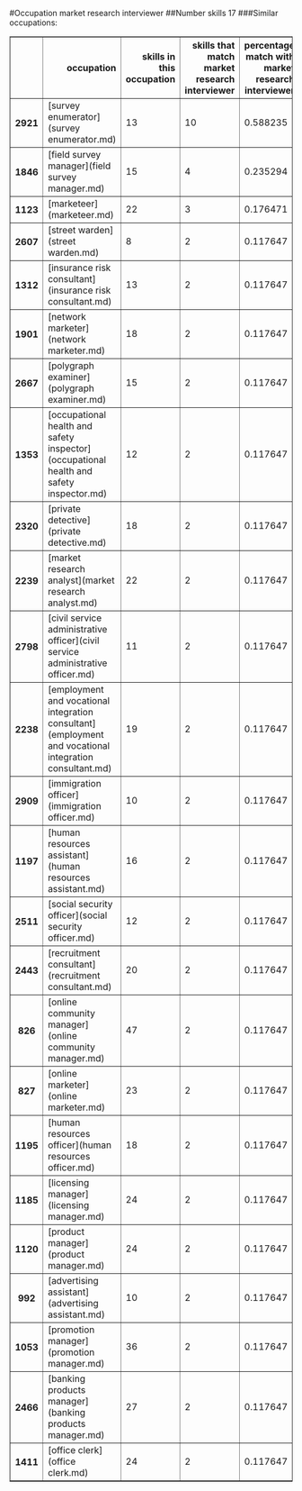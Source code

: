 #Occupation market research interviewer
##Number skills 17
###Similar occupations:
<table border="1" class="dataframe">
  <thead>
    <tr style="text-align: right;">
      <th></th>
      <th>occupation</th>
      <th>skills in this occupation</th>
      <th>skills that match market research interviewer</th>
      <th>percentage match with market research interviewer</th>
      <th>skills not in market research interviewer</th>
    </tr>
  </thead>
  <tbody>
    <tr>
      <th>2921</th>
      <td>[survey enumerator](survey enumerator.md)</td>
      <td>13</td>
      <td>10</td>
      <td>0.588235</td>
      <td>3</td>
    </tr>
    <tr>
      <th>1846</th>
      <td>[field survey manager](field survey manager.md)</td>
      <td>15</td>
      <td>4</td>
      <td>0.235294</td>
      <td>11</td>
    </tr>
    <tr>
      <th>1123</th>
      <td>[marketeer](marketeer.md)</td>
      <td>22</td>
      <td>3</td>
      <td>0.176471</td>
      <td>19</td>
    </tr>
    <tr>
      <th>2607</th>
      <td>[street warden](street warden.md)</td>
      <td>8</td>
      <td>2</td>
      <td>0.117647</td>
      <td>6</td>
    </tr>
    <tr>
      <th>1312</th>
      <td>[insurance risk consultant](insurance risk consultant.md)</td>
      <td>13</td>
      <td>2</td>
      <td>0.117647</td>
      <td>11</td>
    </tr>
    <tr>
      <th>1901</th>
      <td>[network marketer](network marketer.md)</td>
      <td>18</td>
      <td>2</td>
      <td>0.117647</td>
      <td>16</td>
    </tr>
    <tr>
      <th>2667</th>
      <td>[polygraph examiner](polygraph examiner.md)</td>
      <td>15</td>
      <td>2</td>
      <td>0.117647</td>
      <td>13</td>
    </tr>
    <tr>
      <th>1353</th>
      <td>[occupational health and safety inspector](occupational health and safety inspector.md)</td>
      <td>12</td>
      <td>2</td>
      <td>0.117647</td>
      <td>10</td>
    </tr>
    <tr>
      <th>2320</th>
      <td>[private detective](private detective.md)</td>
      <td>18</td>
      <td>2</td>
      <td>0.117647</td>
      <td>16</td>
    </tr>
    <tr>
      <th>2239</th>
      <td>[market research analyst](market research analyst.md)</td>
      <td>22</td>
      <td>2</td>
      <td>0.117647</td>
      <td>20</td>
    </tr>
    <tr>
      <th>2798</th>
      <td>[civil service administrative officer](civil service administrative officer.md)</td>
      <td>11</td>
      <td>2</td>
      <td>0.117647</td>
      <td>9</td>
    </tr>
    <tr>
      <th>2238</th>
      <td>[employment and vocational integration consultant](employment and vocational integration consultant.md)</td>
      <td>19</td>
      <td>2</td>
      <td>0.117647</td>
      <td>17</td>
    </tr>
    <tr>
      <th>2909</th>
      <td>[immigration officer](immigration officer.md)</td>
      <td>10</td>
      <td>2</td>
      <td>0.117647</td>
      <td>8</td>
    </tr>
    <tr>
      <th>1197</th>
      <td>[human resources assistant](human resources assistant.md)</td>
      <td>16</td>
      <td>2</td>
      <td>0.117647</td>
      <td>14</td>
    </tr>
    <tr>
      <th>2511</th>
      <td>[social security officer](social security officer.md)</td>
      <td>12</td>
      <td>2</td>
      <td>0.117647</td>
      <td>10</td>
    </tr>
    <tr>
      <th>2443</th>
      <td>[recruitment consultant](recruitment consultant.md)</td>
      <td>20</td>
      <td>2</td>
      <td>0.117647</td>
      <td>18</td>
    </tr>
    <tr>
      <th>826</th>
      <td>[online community manager](online community manager.md)</td>
      <td>47</td>
      <td>2</td>
      <td>0.117647</td>
      <td>45</td>
    </tr>
    <tr>
      <th>827</th>
      <td>[online marketer](online marketer.md)</td>
      <td>23</td>
      <td>2</td>
      <td>0.117647</td>
      <td>21</td>
    </tr>
    <tr>
      <th>1195</th>
      <td>[human resources officer](human resources officer.md)</td>
      <td>18</td>
      <td>2</td>
      <td>0.117647</td>
      <td>16</td>
    </tr>
    <tr>
      <th>1185</th>
      <td>[licensing manager](licensing manager.md)</td>
      <td>24</td>
      <td>2</td>
      <td>0.117647</td>
      <td>22</td>
    </tr>
    <tr>
      <th>1120</th>
      <td>[product manager](product manager.md)</td>
      <td>24</td>
      <td>2</td>
      <td>0.117647</td>
      <td>22</td>
    </tr>
    <tr>
      <th>992</th>
      <td>[advertising assistant](advertising assistant.md)</td>
      <td>10</td>
      <td>2</td>
      <td>0.117647</td>
      <td>8</td>
    </tr>
    <tr>
      <th>1053</th>
      <td>[promotion manager](promotion manager.md)</td>
      <td>36</td>
      <td>2</td>
      <td>0.117647</td>
      <td>34</td>
    </tr>
    <tr>
      <th>2466</th>
      <td>[banking products manager](banking products manager.md)</td>
      <td>27</td>
      <td>2</td>
      <td>0.117647</td>
      <td>25</td>
    </tr>
    <tr>
      <th>1411</th>
      <td>[office clerk](office clerk.md)</td>
      <td>24</td>
      <td>2</td>
      <td>0.117647</td>
      <td>22</td>
    </tr>
  </tbody>
</table>

